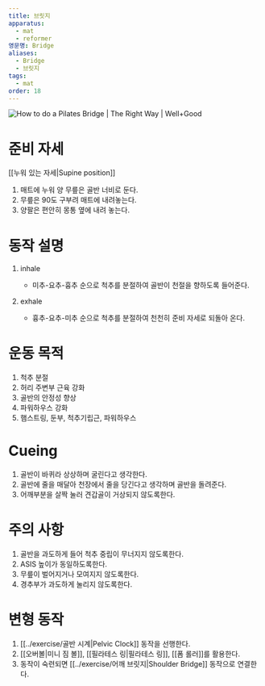 ```yaml
---
title: 브릿지
apparatus:
  - mat
  - reformer
영문명: Bridge
aliases:
  - Bridge
  - 브릿지
tags:
  - mat
order: 18
---
```


![How to do a Pilates Bridge | The Right Way | Well+Good](https://youtu.be/Iv3r2kulhI8?si=lhj1_q-ED2Bkux61)

# 준비 자세

[[누워 있는 자세|Supine position]]

1. 매트에 누워 양 무릎은 골반 너비로 둔다.
2. 무릎은 90도 구부려 매트에 내려놓는다.
3. 양팔은 편안히 몽통 옆에 내려 놓는다.

# 동작 설명

1. inhale
   - 미추-요추-흉추 순으로 척추를 분절하여 골반이 천절을 향하도록 들어준다.

2. exhale
   - 흉추-요추-미추 순으로 척추를 분절하여 천천히 준비 자세로 되돌아 온다.

# 운동 목적

1. 척추 분절
2. 허리 주변부 근육 강화
3. 골반의 안정성 향상
4. 파워하우스 강화
5. 햄스트링, 둔부, 척추기립근, 파워하우스

# Cueing

1. 골반이 바퀴라 상상하며 굴린다고 생각한다.
2. 골반에 줄을 매달아 천장에서 줄을 당긴다고 생각하며 골반을 돌려준다.
3. 어깨부분을 살짝 눌러 견갑골이 거상되지 않도록한다.

# 주의 사항

1. 골반을 과도하게 들어 척추 중립이 무너지지 않도록한다.
2. ASIS 높이가 동일하도록한다.
3. 무릎이 벌어지거나 모여지지 않도록한다.
4. 경추부가 과도하게 눌리지 않도록한다.

# 변형 동작

1. [[../exercise/골반 시계|Pelvic Clock]] 동작을 선행한다.
2. [[오버볼|미니 짐 볼]], [[필라테스 링|필라테스 링]], [[폼 롤러]]를 활용한다.
3. 동작이 숙련되면 [[../exercise/어깨 브릿지|Shoulder Bridge]] 동작으로 연결한다.
